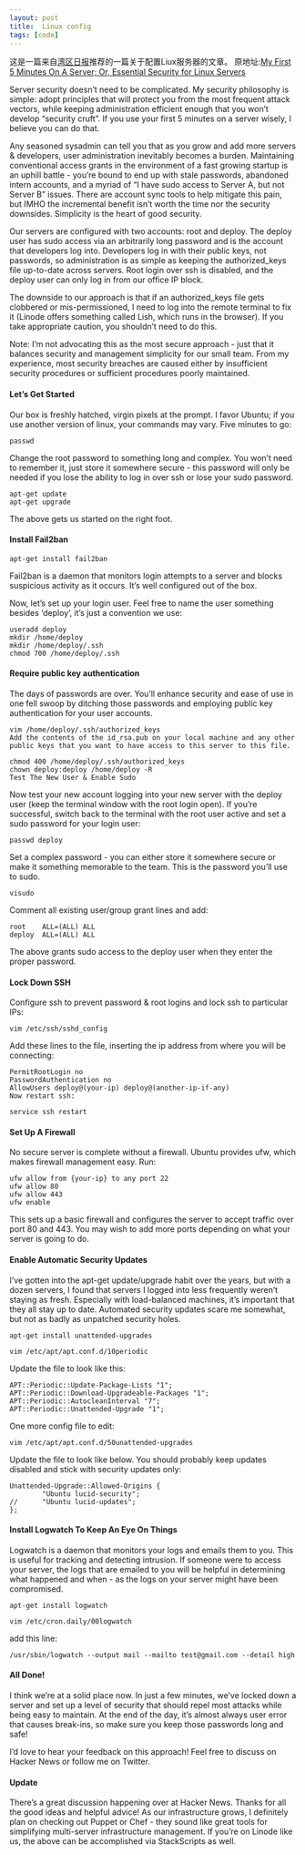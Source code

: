 ```yaml
---
layout: post
title:  Linux config
tags: [code]
---
```


这是一篇来自[湾区日报](http://wanqu.co)推荐的一篇关于配置Liux服务器的文章。
原地址:[My First 5 Minutes On A Server; Or, Essential Security for Linux Servers](https://plusbryan.com/my-first-5-minutes-on-a-server-or-essential-security-for-linux-servers?utm_source=wanqu.co&utm_campaign=Wanqu+Daily&utm_medium=social)

Server security doesn’t need to be complicated. My security philosophy is simple: adopt principles that will protect you from the most frequent attack vectors, while keeping administration efficient enough that you won’t develop “security cruft”. If you use your first 5 minutes on a server wisely, I believe you can do that.

Any seasoned sysadmin can tell you that as you grow and add more servers & developers, user administration inevitably becomes a burden. Maintaining conventional access grants in the environment of a fast growing startup is an uphill battle - you’re bound to end up with stale passwords, abandoned intern accounts, and a myriad of “I have sudo access to Server A, but not Server B” issues. There are account sync tools to help mitigate this pain, but IMHO the incremental benefit isn’t worth the time nor the security downsides. Simplicity is the heart of good security.

Our servers are configured with two accounts: root and deploy. The deploy user has sudo access via an arbitrarily long password and is the account that developers log into. Developers log in with their public keys, not passwords, so administration is as simple as keeping the authorized_keys file up-to-date across servers. Root login over ssh is disabled, and the deploy user can only log in from our office IP block.

The downside to our approach is that if an authorized_keys file gets clobbered or mis-permissioned, I need to log into the remote terminal to fix it (Linode offers something called Lish, which runs in the browser). If you take appropriate caution, you shouldn’t need to do this.

Note: I’m not advocating this as the most secure approach - just that it balances security and management simplicity for our small team. From my experience, most security breaches are caused either by insufficient security procedures or sufficient procedures poorly maintained.

#### Let’s Get Started

Our box is freshly hatched, virgin pixels at the prompt. I favor Ubuntu; if you use another version of linux, your commands may vary. Five minutes to go:

	passwd

Change the root password to something long and complex. You won’t need to remember it, just store it somewhere secure - this password will only be needed if you lose the ability to log in over ssh or lose your sudo password.

	apt-get update
	apt-get upgrade
The above gets us started on the right foot.

#### Install Fail2ban

	apt-get install fail2ban
Fail2ban is a daemon that monitors login attempts to a server and blocks suspicious activity as it occurs. It’s well configured out of the box.

Now, let’s set up your login user. Feel free to name the user something besides ‘deploy’, it’s just a convention we use:

```shell
useradd deploy
mkdir /home/deploy
mkdir /home/deploy/.ssh
chmod 700 /home/deploy/.ssh
```
#### Require public key authentication
The days of passwords are over. You’ll enhance security and ease of use in one fell swoop by ditching those passwords and employing public key authentication for your user accounts.

```
vim /home/deploy/.ssh/authorized_keys
Add the contents of the id_rsa.pub on your local machine and any other public keys that you want to have access to this server to this file.
```

```
chmod 400 /home/deploy/.ssh/authorized_keys
chown deploy:deploy /home/deploy -R
Test The New User & Enable Sudo
```

Now test your new account logging into your new server with the deploy user (keep the terminal window with the root login open). If you’re successful, switch back to the terminal with the root user active and set a sudo password for your login user:

	passwd deploy
Set a complex password - you can either store it somewhere secure or make it something memorable to the team. This is the password you’ll use to sudo.

	visudo
Comment all existing user/group grant lines and add:

	root    ALL=(ALL) ALL
	deploy  ALL=(ALL) ALL
The above grants sudo access to the deploy user when they enter the proper password.

#### Lock Down SSH

Configure ssh to prevent password & root logins and lock ssh to particular IPs:

	vim /etc/ssh/sshd_config
Add these lines to the file, inserting the ip address from where you will be connecting:

```
PermitRootLogin no
PasswordAuthentication no
AllowUsers deploy@(your-ip) deploy@(another-ip-if-any)
Now restart ssh:
```

	service ssh restart

#### Set Up A Firewall

No secure server is complete without a firewall. Ubuntu provides ufw, which makes firewall management easy. Run:

```
ufw allow from {your-ip} to any port 22
ufw allow 80
ufw allow 443
ufw enable
```
This sets up a basic firewall and configures the server to accept traffic over port 80 and 443. You may wish to add more ports depending on what your server is going to do.

#### Enable Automatic Security Updates

I’ve gotten into the apt-get update/upgrade habit over the years, but with a dozen servers, I found that servers I logged into less frequently weren’t staying as fresh. Especially with load-balanced machines, it’s important that they all stay up to date. Automated security updates scare me somewhat, but not as badly as unpatched security holes.

	apt-get install unattended-upgrades

	vim /etc/apt/apt.conf.d/10periodic

Update the file to look like this:

```
APT::Periodic::Update-Package-Lists "1";
APT::Periodic::Download-Upgradeable-Packages "1";
APT::Periodic::AutocleanInterval "7";
APT::Periodic::Unattended-Upgrade "1";
```
One more config file to edit:

	vim /etc/apt/apt.conf.d/50unattended-upgrades

Update the file to look like below. You should probably keep updates disabled and stick with security updates only:

```
Unattended-Upgrade::Allowed-Origins {
        "Ubuntu lucid-security";
//      "Ubuntu lucid-updates";
};
```

#### Install Logwatch To Keep An Eye On Things

Logwatch is a daemon that monitors your logs and emails them to you. This is useful for tracking and detecting intrusion. If someone were to access your server, the logs that are emailed to you will be helpful in determining what happened and when - as the logs on your server might have been compromised.

	apt-get install logwatch

	vim /etc/cron.daily/00logwatch

add this line:

	/usr/sbin/logwatch --output mail --mailto test@gmail.com --detail high
#### All Done!

I think we’re at a solid place now. In just a few minutes, we’ve locked down a server and set up a level of security that should repel most attacks while being easy to maintain. At the end of the day, it’s almost always user error that causes break-ins, so make sure you keep those passwords long and safe!

I’d love to hear your feedback on this approach! Feel free to discuss on Hacker News or follow me on Twitter.

#### Update

There’s a great discussion happening over at Hacker News. Thanks for all the good ideas and helpful advice! As our infrastructure grows, I definitely plan on checking out Puppet or Chef - they sound like great tools for simplifying multi-server infrastructure management. If you’re on Linode like us, the above can be accomplished via StackScripts as well.
